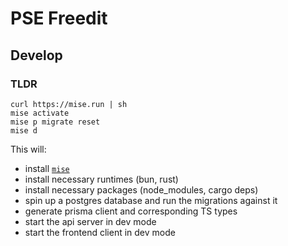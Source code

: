 # PSE Freedit

## Develop

### TLDR

```commandline
curl https://mise.run | sh
mise activate
mise p migrate reset
mise d
```

This will:

- install [`mise`](https://mise.jdx.dev)
- install necessary runtimes (bun, rust)
- install necessary packages (node_modules, cargo deps)
- spin up a postgres database and run the migrations against it
- generate prisma client and corresponding TS types
- start the api server in dev mode
- start the frontend client in dev mode
